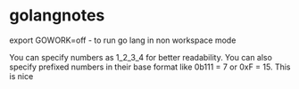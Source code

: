 # golangnotes

export GOWORK=off - to run go lang in non workspace mode

You can specify numbers as 1_2_3_4 for better readability.
You can also specify prefixed numbers in their base format like 0b111 = 7 or 0xF = 15. This is nice

